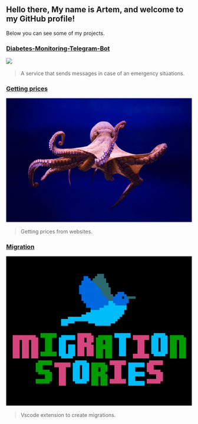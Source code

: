 ## Hello there, My name is Artem, and welcome to my GitHub profile!
Below you can see some of my projects.


### [Diabetes-Monitoring-Telegram-Bot](https://github.com/iaiw3br/Diabetes-Monitoring-Telegram-Bot)

<a href="https://github.com/iaiw3br/Diabetes-Monitoring-Telegram-Bot">
<img src="https://github.com/iaiw3br/Diabetes-Monitoring-Telegram-Bot/raw/main/assets/Diabetes-Monitoring-Telegram-Bot.png" width="600px"></a>

> A service that sends messages in case of an emergency situations.


### [Getting prices](https://github.com/iaiw3br/finding-prices)

<a href="https://github.com/iaiw3br/finding-prices">
<img src="https://github.com/iaiw3br/finding-prices/raw/master/assets/banner.gif" width="600px"></a>

> Getting prices from websites.


### [Migration](https://github.com/iaiw3br/vscode-create-migration)

<a href="https://github.com/iaiw3br/vscode-create-migration">
<img src="https://github.com/iaiw3br/vscode-create-migration/raw/master/images/banner.gif" width="600px"></a>

> Vscode extension to create migrations.
